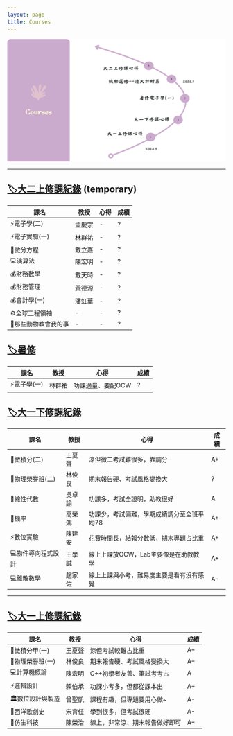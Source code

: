 ```yaml
---
layout: page
title: Courses
---
```

 
<img src="https://raw.githubusercontent.com/Hazel-1212/Hazel-the-Cat/main/photo/courses.png" width="1200">

***
## [🏷️大二上修課紀錄](_posts/2025-07-06-大二上修課紀錄.md) (temporary)

| 課名           | 教授      | 心得         | 成績     |
|----------------|----------|----------------|----------|
| ⚡電子學(二)      | 孟慶宗   | - | ? |
| ⚡電子實驗(一)    | 林群祐   | - | ? |
| 🧮微分方程        | 戴立嘉   | - | ? |
| 💻演算法          | 陳宏明   | - | ? |
| 💰財務數學        | 戴天時   | - | ? |
| 💰財務管理        | 黃德源   | - | ? |
| 💰會計學(一)      | 潘虹華   | - | ? |
| ⚙️全球工程領袖      | -   | - | ? |
| 🐞那些動物教會我的事  | -   | - | ? |

## [🏷️暑修](_posts/2025-07-06-暑修電子學(一).md)

| 課名           | 教授      | 心得         | 成績     |
|----------------|----------|----------------|----------|
| ⚡電子學(一)        | 林群祐   | 功課適量、要配OCW | ? |

## [🏷️大一下修課紀錄](_posts/2025-06-08-大一下修課紀錄.md)

| 課名           | 教授      | 心得         | 成績     |
|----------------|----------|----------------|----------|
| 🧮微積分(二)        | 王夏聲   | 涼但微二考試難很多，靠調分 | A+ |
| 🌌物理榮譽班(二)     | 林俊良   | 期末報告硬、考試風格變換大 | ? |
| 🧮線性代數            | 吳卓諭 | 功課多，考試全證明，助教很好 | A |
| 🧮機率                | 高榮鴻 | 功課少，考試偏難，學期成績調分至全班平均78 | A+ |
| ⚡數位實驗           | 陳建安 | 花費時間長，結報分數低，期末專題占比重 | A+ |
| 💻物件導向程式設計 | 王學誠 | 線上上課放OCW，Lab主要像是在助教教學 | A+ |
| 💻離散數學            | 趙家佐 | 線上上課與小考，難易度主要是看有沒有感覺  | A- |

***

## [🏷️大一上修課紀錄](_posts/2025-02-18-大一上修課紀錄.md)

| 課名           | 教授      | 心得         | 成績     |
|----------------|----------|----------------|----------|
| 🧮微積分甲(一)   | 王夏聲   | 涼但考試較難占比重 | A+ |
| 🌌物理榮譽班(一)   | 林俊良   | 期末報告硬、考試風格變換大 | A+ |
| 💻計算機概論     | 陳宏明   | C++初學者友善、筆試考考古 | A |
| ⚡邏輯設計       | 賴伯承   | 功課小考多，但都從課本出 | A+ |
| 🏛️數位設計與製造 | 曾聖凱   | 課程有趣，但專題要用心做~ | A- |
| 🎵西洋歌劇史     | 宋育任   | 學到很多，但考試很硬 | A- |
| 🧬仿生科技       | 陳榮治   | 線上，非常涼、期末報告做好即可 | A+ |

